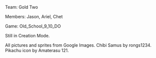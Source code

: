 Team: Gold Two

Members: Jason, Ariel, Chet

Game: Old_School_9_10_DO

Still in Creation Mode.

All pictures and sprites from Google Images.
Chibi Samus by rongs1234.
Pikachu icon by Amaterasu 121.
